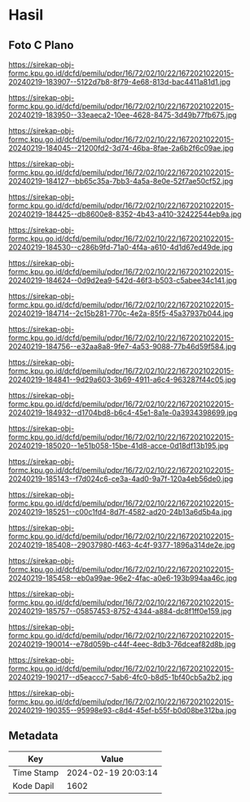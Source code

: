 # Hasil

## Foto C Plano

https://sirekap-obj-formc.kpu.go.id/dcfd/pemilu/pdpr/16/72/02/10/22/1672021022015-20240219-183907--5122d7b8-8f79-4e68-813d-bac4411a81d1.jpg

https://sirekap-obj-formc.kpu.go.id/dcfd/pemilu/pdpr/16/72/02/10/22/1672021022015-20240219-183950--33eaeca2-10ee-4628-8475-3d49b77fb675.jpg

https://sirekap-obj-formc.kpu.go.id/dcfd/pemilu/pdpr/16/72/02/10/22/1672021022015-20240219-184045--21200fd2-3d74-46ba-8fae-2a6b2f6c09ae.jpg

https://sirekap-obj-formc.kpu.go.id/dcfd/pemilu/pdpr/16/72/02/10/22/1672021022015-20240219-184127--bb65c35a-7bb3-4a5a-8e0e-52f7ae50cf52.jpg

https://sirekap-obj-formc.kpu.go.id/dcfd/pemilu/pdpr/16/72/02/10/22/1672021022015-20240219-184425--db8600e8-8352-4b43-a410-32422544eb9a.jpg

https://sirekap-obj-formc.kpu.go.id/dcfd/pemilu/pdpr/16/72/02/10/22/1672021022015-20240219-184530--c286b9fd-71a0-4f4a-a610-4d1d67ed49de.jpg

https://sirekap-obj-formc.kpu.go.id/dcfd/pemilu/pdpr/16/72/02/10/22/1672021022015-20240219-184624--0d9d2ea9-542d-46f3-b503-c5abee34c141.jpg

https://sirekap-obj-formc.kpu.go.id/dcfd/pemilu/pdpr/16/72/02/10/22/1672021022015-20240219-184714--2c15b281-770c-4e2a-85f5-45a37937b044.jpg

https://sirekap-obj-formc.kpu.go.id/dcfd/pemilu/pdpr/16/72/02/10/22/1672021022015-20240219-184756--e32aa8a8-9fe7-4a53-9088-77b46d59f584.jpg

https://sirekap-obj-formc.kpu.go.id/dcfd/pemilu/pdpr/16/72/02/10/22/1672021022015-20240219-184841--9d29a603-3b69-4911-a6c4-963287f44c05.jpg

https://sirekap-obj-formc.kpu.go.id/dcfd/pemilu/pdpr/16/72/02/10/22/1672021022015-20240219-184932--d1704bd8-b6c4-45e1-8a1e-0a3934398699.jpg

https://sirekap-obj-formc.kpu.go.id/dcfd/pemilu/pdpr/16/72/02/10/22/1672021022015-20240219-185020--1e51b058-15be-41d8-acce-0d18df13b195.jpg

https://sirekap-obj-formc.kpu.go.id/dcfd/pemilu/pdpr/16/72/02/10/22/1672021022015-20240219-185143--f7d024c6-ce3a-4ad0-9a7f-120a4eb56de0.jpg

https://sirekap-obj-formc.kpu.go.id/dcfd/pemilu/pdpr/16/72/02/10/22/1672021022015-20240219-185251--c00c1fd4-8d7f-4582-ad20-24b13a6d5b4a.jpg

https://sirekap-obj-formc.kpu.go.id/dcfd/pemilu/pdpr/16/72/02/10/22/1672021022015-20240219-185408--29037980-f463-4c4f-9377-1896a314de2e.jpg

https://sirekap-obj-formc.kpu.go.id/dcfd/pemilu/pdpr/16/72/02/10/22/1672021022015-20240219-185458--eb0a99ae-96e2-4fac-a0e6-193b994aa46c.jpg

https://sirekap-obj-formc.kpu.go.id/dcfd/pemilu/pdpr/16/72/02/10/22/1672021022015-20240219-185757--05857453-8752-4344-a884-dc8f1ff0e159.jpg

https://sirekap-obj-formc.kpu.go.id/dcfd/pemilu/pdpr/16/72/02/10/22/1672021022015-20240219-190014--e78d059b-c44f-4eec-8db3-76dceaf82d8b.jpg

https://sirekap-obj-formc.kpu.go.id/dcfd/pemilu/pdpr/16/72/02/10/22/1672021022015-20240219-190217--d5eaccc7-5ab6-4fc0-b8d5-1bf40cb5a2b2.jpg

https://sirekap-obj-formc.kpu.go.id/dcfd/pemilu/pdpr/16/72/02/10/22/1672021022015-20240219-190355--95998e93-c8d4-45ef-b55f-b0d08be312ba.jpg


## Metadata

| Key        | Value               |
| ---------- | ------------------- |
| Time Stamp | 2024-02-19 20:03:14 |
| Kode Dapil | 1602                |



